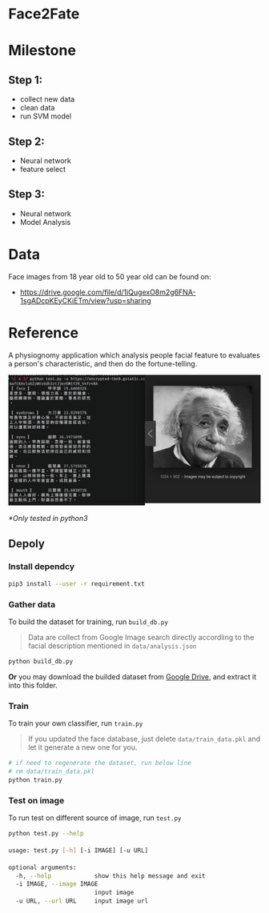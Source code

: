 # Face2Fate

# Milestone
## Step 1:
- collect new data
- clean data
- run SVM model

## Step 2:
- Neural network
- feature select

## Step 3:
-  Neural network
-  Model Analysis

# Data

Face images from 18 year old to 50 year old can be found on: 
- https://drive.google.com/file/d/1iQugexO8m2g6FNA-1sgADcpKEyCKiETm/view?usp=sharing


# Reference

A physiognomy application which analysis people facial feature to
evaluates a person's characteristic, and then do the fortune-telling. 

![Demo](docs/demo.png)

_*Only tested in python3_

## Depoly

### Install dependcy

```bash
pip3 install --user -r requirement.txt
```

### Gather data

To build the dataset for training, run `build_db.py`
>Data are collect from Google Image search directly accordling to the facial description mentioned in `data/analysis.json`

```bash
python build_db.py
```

**Or** you may download the builded dataset from [Google Drive](https://drive.google.com/file/d/1Glm-2v-7xdMjOtmyX686G7zxLsHksct5/view?usp=sharing), and extract it into this folder.

### Train

To train your own classifier, run `train.py`  
> If you updated the face database, just delete `data/train_data.pkl` and
> let it generate a new one for you.

```bash
# if need to regenerate the dataset, run below line
# rm data/train_data.pkl
python train.py
```

### Test on image

To run test on different source of image, run `test.py`

```bash
python test.py --help

usage: test.py [-h] [-i IMAGE] [-u URL]

optional arguments:
  -h, --help            show this help message and exit
  -i IMAGE, --image IMAGE
                        input image
  -u URL, --url URL     input image url
```






